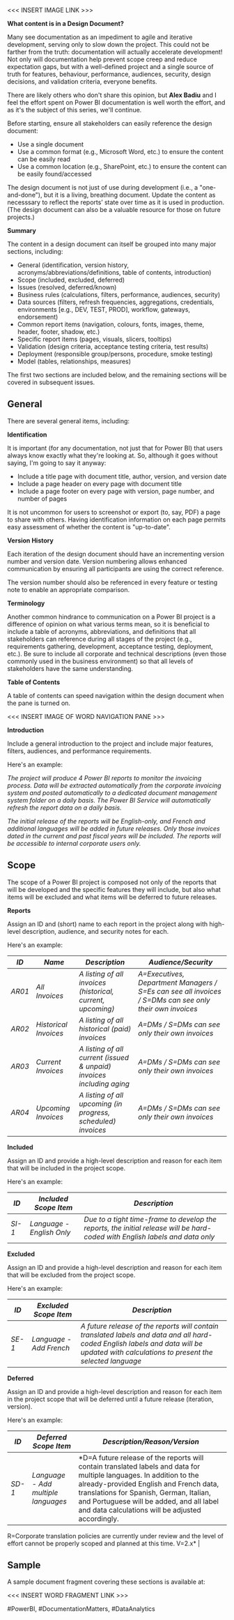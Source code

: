 <<< INSERT IMAGE LINK >>>

**What content is in a Design Document?**

Many see documentation as an impediment to agile and iterative development, serving only to slow down the project. This could not be farther from the truth: documentation will actually accelerate development! Not only will documentation help prevent scope creep and reduce expectation gaps, but with a well-defined project and a single source of truth for features, behaviour, performance, audiences, security, design decisions, and validation criteria, everyone benefits.

There are likely others who don't share this opinion, but **Alex Badiu** and I feel the effort spent on Power BI documentation is well worth the effort, and as it's the subject of this series, we'll continue.

Before starting, ensure all stakeholders can easily reference the design document:
- Use a single document
- Use a common format (e.g., Microsoft Word, etc.) to ensure the content can be easily read
- Use a common location (e.g., SharePoint, etc.) to ensure the content can be easily found/accessed

The design document is not just of use during development (i.e., a "one-and-done"), but it is a living, breathing document. Update the content as necesssary to reflect the reports’ state over time as it is used in production. (The design document can also be a valuable resource for those on future projects.)

**Summary**

The content in a design document can itself be grouped into many major sections, including:
- General (identification, version history, acronyms/abbreviations/definitions, table of contents, introduction)
- Scope (included, excluded, deferred)
- Issues (resolved, deferred/known)
- Business rules (calculations, filters, performance, audiences, security)
- Data sources (filters, refresh frequencies, aggregations, credentials, environments [e.g., DEV, TEST, PROD], workflow, gateways, endorsement)
- Common report items (navigation, colours, fonts, images, theme, header, footer, shadow, etc.)
- Specific report items (pages, visuals, slicers, tooltips)
- Validation (design criteria, acceptance testing criteria, test results)
- Deployment (responsible group/persons, procedure, smoke testing)
- Model (tables, relationships, measures)

The first two sections are included below, and the remaining sections will be covered in subsequent issues.

## General

There are several general items, including:

**Identification**

It is important (for any documentation, not just that for Power BI) that users always know exactly what they're looking at. So, although it goes without saying, I'm going to say it anyway:
- Include a title page with document title, author, version, and version date
- Include a page header on every page with document title
- Include a page footer on every page with version, page number, and number of pages

It is not uncommon for users to screenshot or export (to, say, PDF) a page to share with others.  Having identification information on each page permits easy assessment of whether the content is "up-to-date".

**Version History**

Each iteration of the design document should have an incrementing version number and version date. Version numbering allows enhanced communication by ensuring all participants are using the correct reference.

The version number should also be referenced in every feature or testing note to enable an appropriate comparison.

**Terminology**

Another common hindrance to communication on a Power BI project is a difference of opinion on what various terms mean, so it is beneficial to include a table of acronyms, abbreviations, and definitions that all stakeholders can reference during all stages of the project (e.g., requirements gathering, development, acceptance testing, deployment, etc.). Be sure to include all corporate and technical descriptions (even those commonly used in the business environment) so that all levels of stakeholders have the same understanding.

**Table of Contents**

A table of contents can speed navigation within the design document when the pane is turned on.

<<< INSERT IMAGE OF WORD NAVIGATION PANE >>>


**Introduction**

Include a general introduction to the project and include major features, filters, audiences, and performance requirements.

Here's an example:

*The project will produce 4 Power BI reports to monitor the invoicing process. Data will be extracted automatically from the corporate invoicing system and posted automatically to a dedicated document management system folder on a daily basis. The Power BI Service will automatically refresh the report data on a daily basis.*

*The initial release of the reports will be English-only, and French and additional languages will be added in future releases. Only those invoices dated in the current and past fiscal years will be included. The reports will be accessible to internal corporate users only.*

## Scope

The scope of a Power BI project is composed not only of the reports that will be developed and the specific features they will include, but also what items will be excluded and what items will be deferred to future releases.

**Reports**

Assign an ID and (short) name to each report in the project along with high-level description, audience, and security notes for each.

Here's an example:

| *ID* | *Name* | *Description* | *Audience/Security* |
|--|--|--|--|
| *AR01* | *All Invoices* | *A listing of all invoices (historical, current, upcoming)* | *A=Executives, Department Managers / S=Es can see all invoices / S=DMs can see only their own invoices* |
| *AR02* | *Historical Invoices* | *A listing of all historical (paid) invoices* | *A=DMs / S=DMs can see only their own invoices* |
| *AR03* | *Current Invoices* | *A listing of all current (issued & unpaid) invoices including aging* | *A=DMs / S=DMs can see only their own invoices* |
| *AR04* | *Upcoming Invoices* | *A listing of all upcoming (in progress, scheduled) invoices* | *A=DMs / S=DMs can see only their own invoices* |

**Included**

Assign an ID and provide a high-level description and reason for each item that will be included in the project scope.

Here's an example:

| *ID* | *Included Scope Item* | *Description* |
|--|--|--|
| *SI-1* | *Language - English Only* | *Due to a tight time-frame to develop the reports, the initial release will be hard-coded with English labels and data only* |
		
**Excluded**

Assign an ID and provide a high-level description and reason for each item that will be excluded from the project scope.

Here's an example:

| *ID* | *Excluded Scope Item* | *Description* |
|--|--|--|
| *SE-1* | *Language - Add French* | *A future release of the reports will contain translated labels and data and all hard-coded English labels and data will be updated with calculations to present the selected language* |
	

**Deferred**

Assign an ID and provide a high-level description and reason for each item in the project scope that will be deferred until a future release (iteration, version).

Here's an example:

| *ID* | *Deferred Scope Item* | *Description/Reason/Version* |
|--|--|--|
| *SD-1* | *Language - Add multiple languages* | *D=A future release of the reports will contain translated labels and data for multiple languages. In addition to the already-provided English and French data, translations for Spanish, German, Italian, and Portuguese will be added, and all label and data calculations will be adjusted accordingly.
R=Corporate translation policies are currently under review and the level of effort cannot be properly scoped and planned at this time.
V=2.x* |
	

## Sample

A sample document fragment covering these sections is available at:

<<< INSERT WORD FRAGMENT LINK >>>

#PowerBI, #DocumentationMatters, #DataAnalytics
